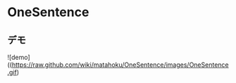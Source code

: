 # OneSentence

## デモ
![demo]((https://raw.github.com/wiki/matahoku/OneSentence/images/OneSentence.gif)
